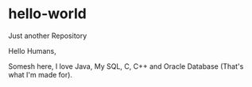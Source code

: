 # hello-world
Just another Repository


Hello Humans,

Somesh here, I love Java, My SQL, C, C++ and Oracle Database (That's what I'm made for).
